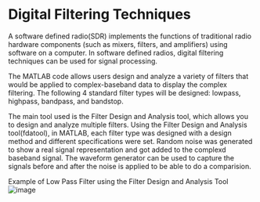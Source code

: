 # Digital Filtering Techniques
A software defined radio(SDR) implements the functions of traditional radio hardware components (such as mixers, filters, and amplifiers) using software on a computer. In software defined radios, digital filtering techniques can be used for signal processing.

The MATLAB code allows users design and analyze a variety of filters that would be applied to complex-baseband data to display the complex filtering. The following 4 standard filter types will be designed: lowpass, highpass, bandpass, and bandstop. 

The main tool used is the Filter Design and Analysis tool, which allows you to design and analyze multiple filters. Using the Filter Design and Analysis tool(fdatool), in MATLAB, each filter type was designed with a design method and different specifications were set. Random noise was generated to show a real signal representation and got added to the complexd baseband signal. The waveform generator can be used to capture the signals before and after the noise is applied to be able to do a comparision. 

Example of Low Pass Filter using the Filter Design and Analysis Tool
![image](https://github.com/awest0427/Digital-Filtering-Techniques/assets/167692889/476be309-c7df-4b2f-9fa4-50ce0424401e)





